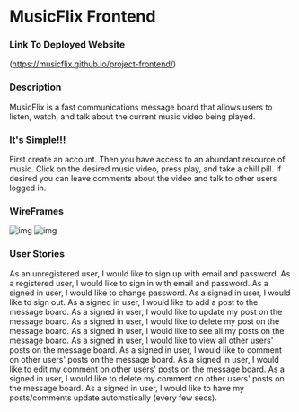 # MusicFlix Frontend
### Link To Deployed Website
(https://musicflix.github.io/project-frontend/)
### Description
MusicFlix is a fast communications message board that allows users to listen, watch, and talk about the current music video being played.

### It's Simple!!!
First create an account. Then you have access to an abundant resource of music.
Click on the desired music video, press play, and take a chill pill. If desired you can leave comments about the video and talk to other
users logged in.

### WireFrames
![img](https://media.git.generalassemb.ly/user/38105/files/52bcab00-73d4-11ec-8881-33bea03f7db7)
![img](https://media.git.generalassemb.ly/user/38105/files/53554180-73d4-11ec-8231-e8cd8c8d3b7a)


### User Stories
As an unregistered user, I would like to sign up with email and password.
As a registered user, I would like to sign in with email and password.
As a signed in user, I would like to change password.
As a signed in user, I would like to sign out.
As a signed in user, I would like to add a post to the message board.
As a signed in user, I would like to update my post on the message board.
As a signed in user, I would like to delete my post on the message board.
As a signed in user, I would like to see all my posts on the message board.
As a signed in user, I would like to view all other users' posts on the message board.
As a signed in user, I would like to comment on other users' posts on the message board.
As a signed in user, I would like to edit my comment on other users' posts on the message board.
As a signed in user, I would like to delete my comment on other users' posts on the message board.
As a signed in user, I would like to have my posts/comments update automatically (every few secs).